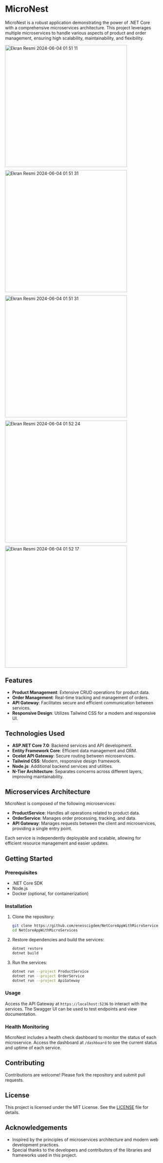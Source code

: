 # MicroNest

MicroNest is a robust application demonstrating the power of .NET Core with a comprehensive microservices architecture. This project leverages multiple microservices to handle various aspects of product and order management, ensuring high scalability, maintainability, and flexibility.

<div style="display: flex; flex-wrap: wrap; gap: 10px;">
    <img width="400" alt="Ekran Resmi 2024-06-04 01 51 11" src="https://github.com/enesscigdem/NetCoreAppWithMicroServices/assets/55703841/d12d13a5-4c0a-49bd-a935-39b238f6e92f">
    <img width="400" alt="Ekran Resmi 2024-06-04 01 51 31" src="https://github.com/enesscigdem/NetCoreAppWithMicroServices/assets/55703841/cdc2dbac-5ab1-40e9-8033-1182269e0e29">
    <img width="400" alt="Ekran Resmi 2024-06-04 01 51 31" src="https://github.com/enesscigdem/NetCoreAppWithMicroServices/assets/55703841/81becea6-ca71-4488-94c4-8f4f962040be">
    <img width="400" alt="Ekran Resmi 2024-06-04 01 52 24" src="https://github.com/enesscigdem/NetCoreAppWithMicroServices/assets/55703841/0257e3a0-698c-4164-8200-f7e0862cfbb3">
    <img width="400" alt="Ekran Resmi 2024-06-04 01 52 17" src="https://github.com/enesscigdem/NetCoreAppWithMicroServices/assets/55703841/81becea6-ca71-4488-94c4-8f4f962040be">
</div>

## Features

- **Product Management**: Extensive CRUD operations for product data.
- **Order Management**: Real-time tracking and management of orders.
- **API Gateway**: Facilitates secure and efficient communication between services.
- **Responsive Design**: Utilizes Tailwind CSS for a modern and responsive UI.

## Technologies Used

- **ASP.NET Core 7.0**: Backend services and API development.
- **Entity Framework Core**: Efficient data management and ORM.
- **Ocelot API Gateway**: Secure routing between microservices.
- **Tailwind CSS**: Modern, responsive design framework.
- **Node.js**: Additional backend services and utilities.
- **N-Tier Architecture**: Separates concerns across different layers, improving maintainability.

## Microservices Architecture

MicroNest is composed of the following microservices:

- **ProductService**: Handles all operations related to product data.
- **OrderService**: Manages order processing, tracking, and data.
- **API Gateway**: Manages requests between the client and microservices, providing a single entry point.

Each service is independently deployable and scalable, allowing for efficient resource management and easier updates.

## Getting Started

### Prerequisites

- .NET Core SDK
- Node.js
- Docker (optional, for containerization)

### Installation

1. Clone the repository:
    ```bash
    git clone https://github.com/enesscigdem/NetCoreAppWithMicroServices.git
    cd NetCoreAppWithMicroServices
    ```

2. Restore dependencies and build the services:
    ```bash
    dotnet restore
    dotnet build
    ```

3. Run the services:
    ```bash
    dotnet run --project ProductService
    dotnet run --project OrderService
    dotnet run --project ApiGateway
    ```

### Usage

Access the API Gateway at `https://localhost:5236` to interact with the services. The Swagger UI can be used to test endpoints and view documentation.

### Health Monitoring

MicroNest includes a health check dashboard to monitor the status of each microservice. Access the dashboard at `/dashboard` to see the current status and uptime of each service.

## Contributing

Contributions are welcome! Please fork the repository and submit pull requests.

## License

This project is licensed under the MIT License. See the [LICENSE](LICENSE) file for details.

## Acknowledgements

- Inspired by the principles of microservices architecture and modern web development practices.
- Special thanks to the developers and contributors of the libraries and frameworks used in this project.
